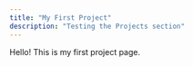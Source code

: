 ```yaml
---
title: "My First Project"
description: "Testing the Projects section"
---
```

Hello! This is my first project page.

